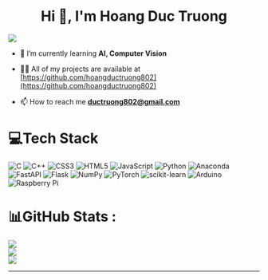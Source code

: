 <h1 align="center">Hi 👋, I'm Hoang Duc Truong</h1>
<!-- <h3 align="center">Currently, the main field I am studying and researching is Computer Vision.</h3> -->

[![](https://visitcount.itsvg.in/api?id=hoangductruong802&icon=5&color=1)](https://visitcount.itsvg.in)

- 🌱 I’m currently learning **AI, Computer Vision**

- 👨‍💻 All of my projects are available at [https://github.com/hoangductruong802](https://github.com/hoangductruong802)

- 📫 How to reach me **ductruong802@gmail.com**


# 💻Tech Stack
![C](https://img.shields.io/badge/c-%2300599C.svg?style=for-the-badge&logo=c&logoColor=white) ![C++](https://img.shields.io/badge/c++-%2300599C.svg?style=for-the-badge&logo=c%2B%2B&logoColor=white) ![CSS3](https://img.shields.io/badge/css3-%231572B6.svg?style=for-the-badge&logo=css3&logoColor=white) ![HTML5](https://img.shields.io/badge/html5-%23E34F26.svg?style=for-the-badge&logo=html5&logoColor=white) ![JavaScript](https://img.shields.io/badge/javascript-%23323330.svg?style=for-the-badge&logo=javascript&logoColor=%23F7DF1E) ![Python](https://img.shields.io/badge/python-3670A0?style=for-the-badge&logo=python&logoColor=ffdd54) ![Anaconda](https://img.shields.io/badge/Anaconda-%2344A833.svg?style=for-the-badge&logo=anaconda&logoColor=white) ![FastAPI](https://img.shields.io/badge/FastAPI-005571?style=for-the-badge&logo=fastapi) ![Flask](https://img.shields.io/badge/flask-%23000.svg?style=for-the-badge&logo=flask&logoColor=white) ![NumPy](https://img.shields.io/badge/numpy-%23013243.svg?style=for-the-badge&logo=numpy&logoColor=white) ![PyTorch](https://img.shields.io/badge/PyTorch-%23EE4C2C.svg?style=for-the-badge&logo=PyTorch&logoColor=white) ![scikit-learn](https://img.shields.io/badge/scikit--learn-%23F7931E.svg?style=for-the-badge&logo=scikit-learn&logoColor=white) ![Arduino](https://img.shields.io/badge/-Arduino-00979D?style=for-the-badge&logo=Arduino&logoColor=white) ![Raspberry Pi](https://img.shields.io/badge/-RaspberryPi-C51A4A?style=for-the-badge&logo=Raspberry-Pi)
# 📊GitHub Stats :
![](https://github-readme-stats.vercel.app/api?username=hoangductruong802&theme=nightowl&hide_border=true&include_all_commits=false&count_private=false)<br/>
![](https://github-readme-streak-stats.herokuapp.com/?user=hoangductruong802&theme=nightowl&hide_border=true)<br/>
![](https://github-readme-stats.vercel.app/api/top-langs/?username=hoangductruong802&theme=nightowl&hide_border=true&include_all_commits=false&count_private=false&layout=compact)

---


